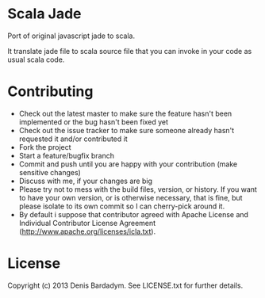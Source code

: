 Scala Jade
==========

Port of original javascript jade to scala.

It translate jade file to scala source file that you can invoke in your code as usual scala code.


Contributing
============
 
* Check out the latest master to make sure the feature hasn't been implemented or the bug hasn't been fixed yet
* Check out the issue tracker to make sure someone already hasn't requested it and/or contributed it
* Fork the project
* Start a feature/bugfix branch
* Commit and push until you are happy with your contribution (make sensitive changes)
* Discuss with me, if your changes are big
* Please try not to mess with the build files, version, or history. If you want to have your own version, or is otherwise necessary, that is fine, but please isolate to its own commit so I can cherry-pick around it.
* By default i suppose that contributor agreed with Apache License and Individual Contributor License Agreement (http://www.apache.org/licenses/icla.txt).

License
=======

Copyright (c) 2013 Denis Bardadym. See LICENSE.txt for further details.